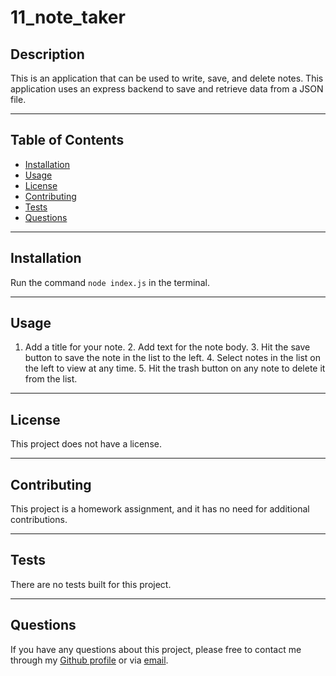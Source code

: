 # 11_note_taker

  

## Description

This is an application that can be used to write, save, and delete notes. This application uses an express backend to save and retrieve data from a JSON file.

-----

## Table of Contents

* [Installation](#installation)
* [Usage](#usage)
* [License](#license)
* [Contributing](#contributing)
* [Tests](#tests)
* [Questions](#questions)

-----

## Installation

Run the command `node index.js` in the terminal.

-----

## Usage

1. Add a title for your note. 2. Add text for the note body. 3. Hit the save button to save the note in the list to the left. 4. Select notes in the list on the left to view at any time. 5. Hit the trash button on any note to delete it from the list.

-----

## License

This project does not have a license.

-----

## Contributing

This project is a homework assignment, and it has no need for additional contributions.

-----

## Tests

There are no tests built for this project.

-----

## Questions

If you have any questions about this project, please free to contact me through my [Github profile](https://github.com/timothykemp) or via [email](mailto:timothymichaelkemp@gmail.com).

  